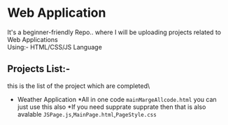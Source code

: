# Web Application
It's a beginner-friendly Repo.. where I will be uploading projects related to Web Applications \
Using:- HTML/CSS/JS Language

## Projects List:-
this is the list of the project which are completed\
* Weather Application
  *All in one code `mainMargeAllcode.html` you can just use this also
  *If you need supprate supprate then that is also avalable `JSPage.js`,`MainPage.html`,`PageStyle.css`
